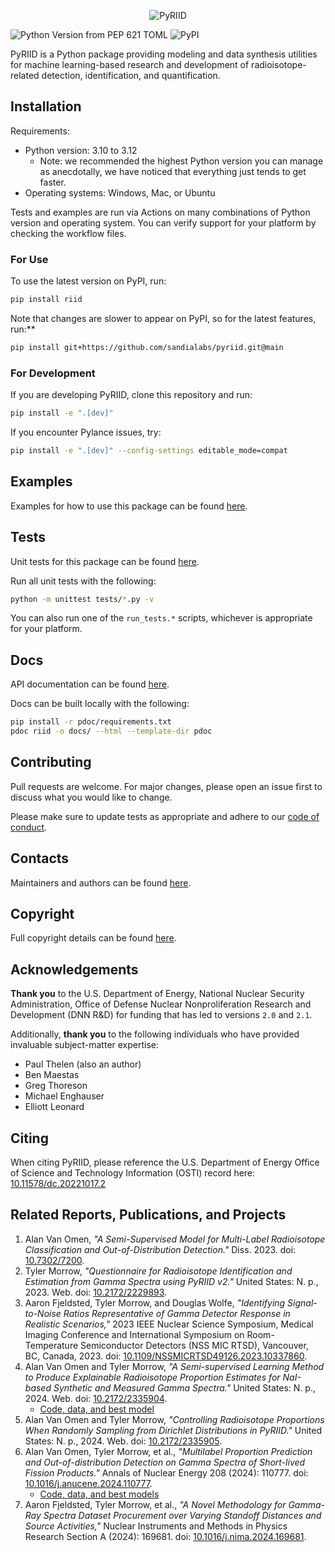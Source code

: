 <p align="center">
  <img src="https://user-images.githubusercontent.com/1079118/124811147-623bd280-df1f-11eb-9f3a-a4a5e6ec5f94.png" alt="PyRIID">
</p>

![Python Version from PEP 621 TOML](https://img.shields.io/python/required-version-toml?tomlFilePath=https%3A%2F%2Fraw.githubusercontent.com%2Fsandialabs%2FPyRIID%2Frefs%2Fheads%2Fmain%2Fpyproject.toml)
![PyPI](https://badge.fury.io/py/riid.svg)

PyRIID is a Python package providing modeling and data synthesis utilities for machine learning-based research and development of radioisotope-related detection, identification, and quantification.

## Installation

Requirements:

- Python version: 3.10 to 3.12
  - Note: we recommended the highest Python version you can manage as anecdotally, we have noticed that everything just tends to get faster.
- Operating systems: Windows, Mac, or Ubuntu

Tests and examples are run via Actions on many combinations of Python version and operating system.
You can verify support for your platform by checking the workflow files.

### For Use

To use the latest version on PyPI, run:

```sh
pip install riid
```

Note that changes are slower to appear on PyPI, so for the latest features, run:**

```sh
pip install git+https://github.com/sandialabs/pyriid.git@main
```

### For Development

If you are developing PyRIID, clone this repository and run:

```sh
pip install -e ".[dev]"
```

If you encounter Pylance issues, try:

```sh
pip install -e ".[dev]" --config-settings editable_mode=compat
```

## Examples

Examples for how to use this package can be found [here](https://github.com/sandialabs/PyRIID/blob/main/examples).

## Tests

Unit tests for this package can be found [here](https://github.com/sandialabs/PyRIID/blob/main/tests).

Run all unit tests with the following:

```sh
python -m unittest tests/*.py -v
```

You can also run one of the `run_tests.*` scripts, whichever is appropriate for your platform.

## Docs

API documentation can be found [here](https://sandialabs.github.io/PyRIID).

Docs can be built locally with the following:

```sh
pip install -r pdoc/requirements.txt
pdoc riid -o docs/ --html --template-dir pdoc
```

## Contributing

Pull requests are welcome.
For major changes, please open an issue first to discuss what you would like to change.

Please make sure to update tests as appropriate and adhere to our [code of conduct](https://github.com/sandialabs/PyRIID/blob/main/CODE_OF_CONDUCT.md).

## Contacts

Maintainers and authors can be found [here](https://github.com/sandialabs/PyRIID/blob/main/pyproject.toml).

## Copyright

Full copyright details can be found [here](https://github.com/sandialabs/PyRIID/blob/main/NOTICE.md).

## Acknowledgements

**Thank you** to the U.S. Department of Energy, National Nuclear Security Administration,
Office of Defense Nuclear Nonproliferation Research and Development (DNN R&D) for funding that has led to versions `2.0` and `2.1`.

Additionally, **thank you** to the following individuals who have provided invaluable subject-matter expertise:

- Paul Thelen (also an author)
- Ben Maestas
- Greg Thoreson
- Michael Enghauser
- Elliott Leonard

## Citing

When citing PyRIID, please reference the U.S. Department of Energy Office of Science and Technology Information (OSTI) record here:
[10.11578/dc.20221017.2](https://doi.org/10.11578/dc.20221017.2)

## Related Reports, Publications, and Projects

1. Alan Van Omen, *"A Semi-Supervised Model for Multi-Label Radioisotope Classification and Out-of-Distribution Detection."* Diss. 2023. doi: [10.7302/7200](https://dx.doi.org/10.7302/7200).
2. Tyler Morrow, *"Questionnaire for Radioisotope Identification and Estimation from Gamma Spectra using PyRIID v2."* United States: N. p., 2023. Web. doi: [10.2172/2229893](https://doi.org/10.2172/2229893).
3. Aaron Fjeldsted, Tyler Morrow, and Douglas Wolfe, *"Identifying Signal-to-Noise Ratios Representative of Gamma Detector Response in Realistic Scenarios,"* 2023 IEEE Nuclear Science Symposium, Medical Imaging Conference and International Symposium on Room-Temperature Semiconductor Detectors (NSS MIC RTSD), Vancouver, BC, Canada, 2023. doi: [10.1109/NSSMICRTSD49126.2023.10337860](https://doi.org/10.1109/NSSMICRTSD49126.2023.10337860).
4. Alan Van Omen and Tyler Morrow, *"A Semi-supervised Learning Method to Produce Explainable Radioisotope Proportion Estimates for NaI-based Synthetic and Measured Gamma Spectra."* United States: N. p., 2024. Web. doi: [10.2172/2335904](https://doi.org/10.2172/2335904).
    - [Code, data, and best model](https://zenodo.org/doi/10.5281/zenodo.10223445)
5. Alan Van Omen and Tyler Morrow, *"Controlling Radioisotope Proportions When Randomly Sampling from Dirichlet Distributions in PyRIID."* United States: N. p., 2024. Web. doi: [10.2172/2335905](https://doi.org/10.2172/2335905).
6. Alan Van Omen, Tyler Morrow, et al., *"Multilabel Proportion Prediction and Out-of-distribution Detection on Gamma Spectra of Short-lived Fission Products."* Annals of Nuclear Energy 208 (2024): 110777. doi: [10.1016/j.anucene.2024.110777](https://doi.org/10.1016/j.anucene.2024.110777).
    - [Code, data, and best models](https://zenodo.org/doi/10.5281/zenodo.12796964)
7. Aaron Fjeldsted, Tyler Morrow, et al., *"A Novel Methodology for Gamma-Ray Spectra Dataset Procurement over Varying Standoff Distances and Source Activities,"* Nuclear Instruments and Methods in Physics Research Section A (2024): 169681. doi: [10.1016/j.nima.2024.169681](https://doi.org/10.1016/j.nima.2024.169681).
